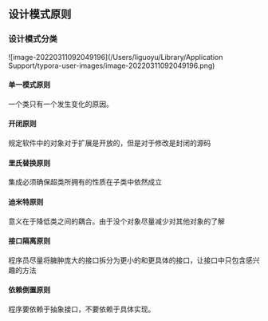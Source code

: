 ## 设计模式原则

### 设计模式分类

![image-20220311092049196](/Users/liguoyu/Library/Application Support/typora-user-images/image-20220311092049196.png)

#### 单一模式原则

 一个类只有一个发生变化的原因。

#### 开闭原则

规定软件中的对象对于扩展是开放的，但是对于修改是封闭的源码

#### 里氏替换原则

集成必须确保超类所拥有的性质在子类中依然成立

#### 迪米特原则

意义在于降低类之间的耦合。由于没个对象尽量减少对其他对象的了解

#### 接口隔离原则

程序员尽量将臃肿庞大的接口拆分为更小的和更具体的接口，让接口中只包含感兴趣的方法

#### 依赖倒置原则

程序要依赖于抽象接口，不要依赖于具体实现。	

